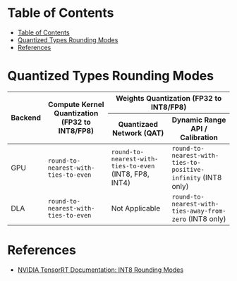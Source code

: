 # Table of Contents

- [Table of Contents](#table-of-contents)
- [Quantized Types Rounding Modes](#int8-rounding-modes)
- [References](#references)

# Quantized Types Rounding Modes

<table class="tg">
<thead>
  <tr>
    <th class="tg-1wig" rowspan="2">Backend</th>
    <th class="tg-1wig" rowspan="2">Compute Kernel Quantization (FP32 to INT8/FP8)</th>
    <th class="tg-1wig" colspan="2">Weights Quantization (FP32 to INT8/FP8)</th>
  </tr>
  <tr>
    <th class="tg-1wig">Quantizaed Network (QAT)</th>
    <th class="tg-1wig">Dynamic Range API / Calibration</th>
  </tr>
</thead>
<tbody>
  <tr>
    <td class="tg-0lax">GPU</td>
    <td class="tg-0lax"><code>round-to-nearest-with-ties-to-even</code></td>
    <td class="tg-0lax"><code>round-to-nearest-with-ties-to-even</code> (INT8, FP8, INT4)</td>
    <td class="tg-0lax"><code>round-to-nearest-with-ties-to-positive-infinity</code> (INT8 only)</td>
  </tr>
  <tr>
    <td class="tg-0lax">DLA</td>
    <td class="tg-0lax"><code>round-to-nearest-with-ties-to-even</code></td>
    <td class="tg-0lax">Not Applicable</td>
    <td class="tg-0lax"><code>round-to-nearest-with-ties-away-from-zero</code> (INT8 only)</td>
  </tr>
</tbody>
</table>

# References

- [NVIDIA TensorRT Documentation: INT8 Rounding Modes](https://docs.nvidia.com/deeplearning/tensorrt/developer-guide/index.html#int8-rounding-modes)